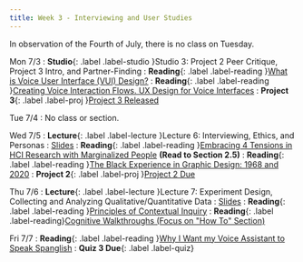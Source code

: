 ```yaml
---
title: Week 3 - Interviewing and User Studies
---
```

In observation of the Fourth of July, there is no class on Tuesday.

Mon 7/3
: **Studio**{: .label .label-studio }Studio 3: Project 2 Peer Critique, Project 3 Intro, and Partner-Finding
: **Reading**{: .label .label-reading }[What is Voice User Interface (VUI) Design?](https://www.kathrynsadler.com/vui-design)
: **Reading**{: .label .label-reading }[Creating Voice Interaction Flows. UX Design for Voice Interfaces](https://uxdesign.cc/ux-design-for-voice-interfaces-part-ii-3b0056020cd3)
: **Project 3**{: .label .label-proj }[Project 3 Released](#)

Tue 7/4
: No class or section.

Wed 7/5
: **Lecture**{: .label .label-lecture }Lecture 6: Interviewing, Ethics, and Personas
  : [Slides](#)
: **Reading**{: .label .label-reading }[Embracing 4 Tensions in HCI Research with Marginalized People](https://www.smunson.com/portfolio/projects/Liang-HCIRwithMarginalizedPeople-Preprint.pdf) **(Read to Section 2.5)**
: **Reading**{: .label .label-reading }[The Black Experience in Graphic Design: 1968 and 2020](https://letterformarchive.org/news/the-black-experience-in-graphic-design-1968-and-2020/)
: **Project 2**{: .label .label-proj }[Project 2 Due](#)

Thu 7/6
: **Lecture**{: .label .label-lecture }Lecture 7: Experiment Design, Collecting and Analyzing Qualitative/Quantitative Data
  : [Slides](#)
: **Reading**{: .label .label-reading }[Principles of Contextual Inquiry](https://drive.google.com/file/d/1KomuKGYFFKYJ3WbEHtGIWnndhooajf0D/view)
: **Reading**{: .label .label-reading}[Cognitive Walkthroughs (Focus on "How To" Section)](https://www.usabilitybok.org/cognitive-walkthrough)

Fri 7/7
: **Reading**{: .label .label-reading }[Why I Want my Voice Assistant to Speak Spanglish](https://www.youtube.com/watch?v=ohXfjysQhx8)
: **Quiz 3 Due**{: .label .label-quiz}
